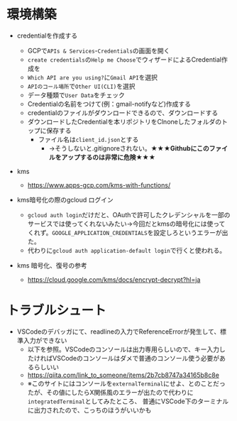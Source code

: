 # 環境構築
- credentialを作成する
  - GCPで`APIs & Services`-`Credentials`の画面を開く
  - `create credentials`の`Help me Choose`でウィザードによるCredential作成を
  - `Which API are you using?`に`Gmail API`を選択
  - `APIのコール場所`で`Other UI(CLI)`を選択
  - データ種類で`User Data`をチェック
  - Credentialの名前をつけて(例：gmail-notifyなど)作成する
  - credentialのファイルがダウンロードできるので、ダウンロードする
  - ダウンロードしたCredentialを本リポジトリをClnoneしたフォルダのトップに保存する
    - ファイル名は`client_id.json`とする
      - →そうしないと.gitignoreされない。**★★★Githubにこのファイルをアップするのは非常に危険★★★**
- kms
  - https://www.apps-gcp.com/kms-with-functions/

- kms暗号化の際のgcloud ログイン
  - `gcloud auth login`だけだと、OAuthで許可したクレデンシャルを一部のサービスでは使ってくれないみたい→今回だとkmsの暗号化には使ってくれず。`GOOGLE_APPLICATION_CREDENTIALS`を設定しろというエラーが出た。
  - 代わりに`gcloud auth application-default login`で行くと使われる。

- kms 暗号化、復号の参考
  - https://cloud.google.com/kms/docs/encrypt-decrypt?hl=ja

# トラブルシュート
- VSCodeのデバッガにて、readlineの入力でReferenceErrorが発生して、標準入力ができない
  - 以下を参照。VSCodeのコンソールは出力専用らしいので、キー入力したければVSCodeのコンソールはダメで普通のコンソール使う必要があるらしいい
  - https://qiita.com/link_to_someone/items/2b7cb8747a34165b8c8e
  - ※このサイトにはコンソールを`externalTerminal`にせよ、とのことだったが、その値にしたらX関係風のエラーが出たので代わりに`integratedTerminal`としてみたところ、
  普通にVSCode下のターミナルに出力されたので、こっちのほうがいいかも
